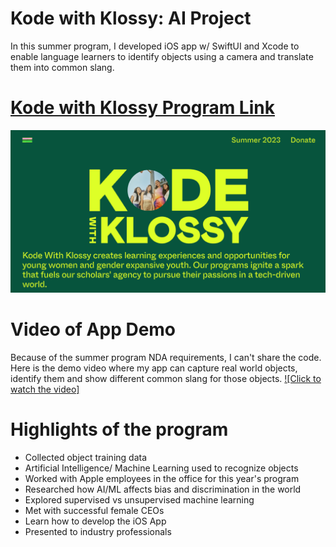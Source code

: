 # Kode with Klossy: AI Project
In this summer program, I developed iOS app w/ SwiftUI and Xcode to enable language learners to identify objects
using a camera and translate them into common slang.

# [Kode with Klossy Program Link](https://www.kodewithklossy.com/)
![](KodeHome.png)

# Video of App Demo
Because of the summer program NDA requirements, I can't share the code. 
Here is the demo video where my app can capture real world objects, identify them and show different common slang for 
those objects.
[![Click to watch the video]](https://drive.google.com/file/d/1FG34ZRR3P-n23EUcbM_in8hkML3yVs_K/view?resourcekey&pli=1)

# Highlights of the program
* Collected object training data
* Artificial Intelligence/ Machine Learning used to recognize objects 
* Worked with Apple employees in the office for this year's program
* Researched how AI/ML affects bias and discrimination in the world
* Explored supervised vs unsupervised machine learning
* Met with successful female CEOs
* Learn how to develop the iOS App
* Presented to industry professionals
